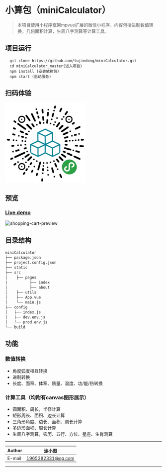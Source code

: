 # 小算包（miniCalculator）

> 本项目使用小程序框架mpvue扩展的微信小程序，内容包括进制数值转换，几何面积计算，生辰八字测算等计算工具。

## 项目运行

```
  git clone https://github.com/tujindong/miniCalculator.git
  cd miniCalculator_master(进入项目)
  npm install (安装依赖包)
  npm start (启动服务)
```

## 扫码体验
![小程序码](./static/images/qrcode.jpg)

## 预览

### [Live demo](https://codepen.io/steveliao/pen/eEPwda)

![shopping-cart-preview](img/preview.png)

## 目录结构
```
miniCalculator
├── package.json
├── project.config.json       
├── static            
├── src
│    ├── pages
|          ├── index
|          ├── about
│    ├── utils
│    ├── App.vue
│    └── main.js
├── config
│   ├── index.js
│   ├── dev.env.js
│   └── prod.env.js
└── build
```

## 功能

### 数值转换

- 角度弧度相互转换
- 进制转换
- 长度、面积、体积、质量、温度、功/能/热转换

### 计算工具（均附有canvas图形展示）

- 圆面积、周长，半径计算
- 矩形周长、面积、边长计算
- 三角形角度、边长、面积、周长计算
- 多边形面积、周长计算
- 生辰八字测算，农历、五行、方位、星座、生肖测算

****
	
|Author|涂小图|
|---|---
|E-mail|1965382331@qq.com

****
